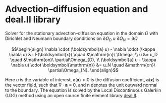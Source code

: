 # Advection–diffusion equation and deal.II library

Solver for the stationary advection–diffusion equation in the domain $\Omega$ with Dirichlet and Neumann boundary conditions on $\partial\Omega_{D} \cup \partial\Omega_{N} = \partial\Omega$

$$\begin{align}
 \nabla \cdot (\boldsymbol{a} u) - \nabla \cdot (\kappa \nabla u) &= F(\boldsymbol{x}) \quad &\mathrm{in}\ \Omega, \\
 u &= u_D \quad &\mathrm{on}\ \partial\Omega_{D}, \\
 (\boldsymbol{a} u - \kappa \nabla u) \cdot \boldsymbol{\mathrm{n}} &= u_N \quad &\mathrm{on}\ \partial\Omega_{N}.
 \end{align}$$

Here $u$ is the variable of interest, $\kappa(\boldsymbol{x}) > 0$ is the diffusion coefficient, $\boldsymbol{a}(\boldsymbol{x})$ is the vector field, such that $\nabla \cdot  \boldsymbol{a} \equiv 0$, and $\boldsymbol{\mathrm{n}}$ denotes the unit outward normal to the boundary. The equation is solved by the Local Discontinuous Galerkin (LDG) method using an open source finite element library [deal.II](https://www.dealii.org).